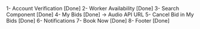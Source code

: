 1- Account Verification [Done]
2- Worker Availability [Done]
3- Search Component [Done]
4- My Bids [Done] -> Audio API URL
5- Cancel Bid in My Bids [Done]
6- Notifications
7- Book Now [Done]
8- Footer [Done]
